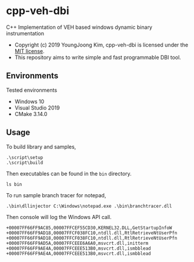 # cpp-veh-dbi
C++ Implementation of VEH based windows dynamic binary instrumentation

- Copyright (c) 2019 YoungJoong Kim, cpp-veh-dbi is licensed under the [MIT license](./LICENSE).
- This repository aims to write simple and fast programmable DBI tool.

## Environments
Tested environments
- Windows 10
- Visual Studio 2019
- CMake 3.14.0

## Usage
To build library and samples,
```
.\script\setup
.\script\build
```
Then executables can be found in the `bin` directory.
```
ls bin
```
To run sample branch tracer for notepad,
```
.\bin\dllinjector C:\Windows\notepad.exe .\bin\branchtracer.dll
```
Then console will log the Windows API call.
```
+00007FF66FF9AC85,00007FFCEF55CD30,KERNEL32.DLL,GetStartupInfoW
+00007FF66FF9AD18,00007FFCF038FC10,ntdll.dll,RtlRetrieveNtUserPfn
+00007FF66FF9AD18,00007FFCF038FC10,ntdll.dll,RtlRetrieveNtUserPfn
+00007FF66FF9AD5A,00007FFCEEE6A6A0,msvcrt.dll,initterm
+00007FF66FF9AE4A,00007FFCEEE513B0,msvcrt.dll,ismbblead
+00007FF66FF9AE4A,00007FFCEEE513B0,msvcrt.dll,ismbblead
```
